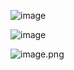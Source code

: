 
![image](https://github.com/user-attachments/assets/2ee47e9d-4fa9-4f6a-bcac-752375293959)


![image](https://github.com/user-attachments/assets/8d1214bc-1ae7-4567-80c4-49f754bc26d7)

![image.png](attachment:5e72704e-5c27-4de6-b468-32ea94a42ec2:image.png)
